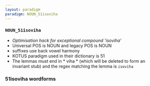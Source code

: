 ```yaml
---
layout: paradigm
paradigm: NOUN_51isoviha
---
```

### ` NOUN_51isoviha `

* _Optimisation hack for exceptional compound ’isoviha’_
* Universal POS is NOUN and legacy POS is NOUN
* suffixes use back vowel harmony
* KOTUS paradigm used in their dictionary is 51
* The lemmas must end in * viha * (which will be deleted to form an invariant stub) and the regex matching the lemma is ` isoviha `

### 51isoviha wordforms


